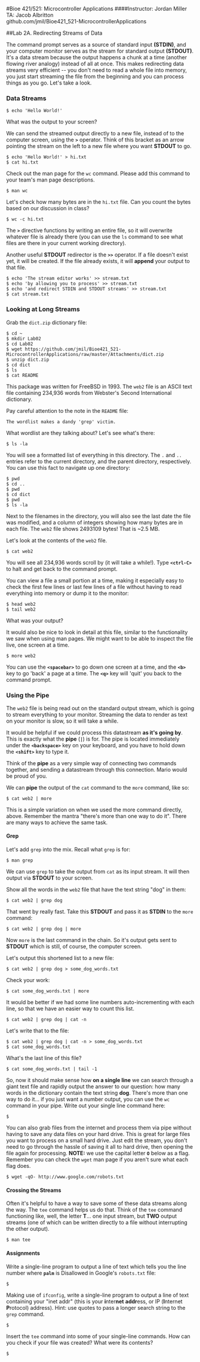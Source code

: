 #Bioe 421/521: Microcontroller Applications
####Instructor: Jordan Miller<br>TA: Jacob Albritton<br>github.com/jmil/Bioe421_521-MicrocontrollerApplications

##Lab 2A. Redirecting Streams of Data

The command prompt serves as a source of standard input **(STDIN)**, and your computer monitor serves as the stream for standard output **(STDOUT)**. It's a data stream because the output happens a chunk at a time (another flowing river analogy) instead of all at once. This makes redirecting data streams very efficient -- you don't need to read a whole file into memory, you just start streaming the file from the beginning and you can process things as you go. Let's take a look.

### Data Streams

	$ echo 'Hello World!'
	
What was the output to your screen?


We can send the streamed output directly to a new file, instead of to the computer screen, using the **`>`** operator. Think of this bracket as an arrow pointing the stream on the left to a new file where you want **STDOUT** to go.

	$ echo 'Hello World!' > hi.txt
	$ cat hi.txt

Check out the man page for the `wc` command. Please add this command to your team's man page descriptions.

	$ man wc

Let's check how many bytes are in the `hi.txt` file. Can you count the bytes based on our discussion in class?

	$ wc -c hi.txt

The **`>`** directive functions by writing an entire file, so it will overwrite whatever file is already there (you can use the `ls` command to see what files are there in your current working directory).

Another useful **STDOUT** redirector is the **`>>`** operator. If a file doesn't exist yet, it will be created. If the file already exists, it will **append** your output to that file.

	$ echo 'The stream editor works' >> stream.txt
	$ echo 'by allowing you to process' >> stream.txt
	$ echo 'and redirect STDIN and STDOUT streams' >> stream.txt
	$ cat stream.txt


### Looking at Long Streams


Grab the `dict.zip` dictionary file:

	$ cd ~
	$ mkdir Lab02
	$ cd Lab02
	$ wget https://github.com/jmil/Bioe421_521-MicrocontrollerApplications/raw/master/Attachments/dict.zip
	$ unzip dict.zip
	$ cd dict
	$ ls
	$ cat README
	
This package was written for FreeBSD in 1993. The `web2` file is an ASCII text file containing 234,936 words from Webster's Second International dictionary.

Pay careful attention to the note in the `README` file:
	
	The wordlist makes a dandy 'grep' victim.
	
What wordlist are they talking about? Let's see what's there:

	$ ls -la

You will see a formatted list of everything in this directory. The `.` and `..` entries refer to the current directory, and the parent directory, respectively. You can use this fact to navigate up one directory:
	
	$ pwd
	$ cd ..
	$ pwd
	$ cd dict
	$ pwd	
	$ ls -la

Next to the filenames in the directory, you will also see the last date the file was modified, and a column of integers showing how many bytes are in each file. The `web2` file shows 2493109 bytes! That is ~2.5 MB.

Let's look at the contents of the `web2` file.
	
	$ cat web2
	
You will see all 234,936 words scroll by (it will take a while!). Type **`<ctrl-C>`** to halt and get back to the command prompt.

You can view a file a small portion at a time, making it especially easy to check the first few lines or last few lines of a file without having to read everything into memory or dump it to the monitor:

	$ head web2
	$ tail web2

What was your output?

It would also be nice to look in detail at this file, similar to the functionality we saw when using man pages. We might want to be able to inspect the file live, one screen at a time.

	$ more web2
	
You can use the **`<spacebar>`** to go down one screen at a time, and the **`<b>`** key to go 'back' a page at a time. The **`<q>`** key will 'quit' you back to the command prompt.


### Using the Pipe

The `web2` file is being read out on the standard output stream, which is going to stream everything to your monitor. Streaming the data to render as text on your monitor is slow, so it will take a while.

It would be helpful if we could process this datastream **as it's going by**. This is exactly what the **pipe** (**`|`**) is for. The pipe is located immediately under the **`<backspace>`** key on your keyboard, and you have to hold down the **`<shift>`** key to type it.

Think of the **pipe** as a very simple way of connecting two commands together, and sending a datastream through this connection. Mario would be proud of you.

We can **pipe** the output of the `cat` command to the `more` command, like so:

	$ cat web2 | more
	
This is a simple variation on when we used the more command directly, above. Remember the mantra "there's more than one way to do it". There are many ways to achieve the same task.

#### Grep
Let's add `grep` into the mix. Recall what `grep` is for:

	$ man grep
	
We can use `grep` to take the output from `cat` as its input stream. It will then output via **STDOUT** to your screen.

Show all the words in the `web2` file that have the text string "dog" in them:

	$ cat web2 | grep dog
	
That went by really fast. Take this **STDOUT** and pass it as **STDIN** to the `more` command:

	$ cat web2 | grep dog | more
	
Now `more` is the last command in the chain. So it's output gets sent to **STDOUT** which is still, of course, the computer screen.

Let's output this shortened list to a new file:

	$ cat web2 | grep dog > some_dog_words.txt
	
Check your work:

	$ cat some_dog_words.txt | more
	
It would be better if we had some line numbers auto-incrementing with each line, so that we have an easier way to count this list.

	$ cat web2 | grep dog | cat -n

Let's write that to the file:

	$ cat web2 | grep dog | cat -n > some_dog_words.txt
	$ cat some_dog_words.txt

What's the last line of this file?

	$ cat some_dog_words.txt | tail -1
	
So, now it should make sense how **on a single line** we can search through a giant text file and rapidly output the answer to our question: how many words in the dictionary contain the text string **dog**. There's more than one way to do it... if you just want a number output, you can use the `wc` command in your pipe. Write out your single line command here:

	$ 


You can also grab files from the internet and process them via pipe without having to save any data files on your hard drive. This is great for large files you want to process on a small hard drive. Just edit the stream, you don't need to go through the hassle of saving it all to hard drive, then opening the file again for processing.
**NOTE:** we use the capital letter **`O`** below as a flag. Remember you can check the `wget` man page if you aren't sure what each flag does.


	$ wget -qO- http://www.google.com/robots.txt


#### Crossing the Streams

Often it's helpful to have a way to save some of these data streams along the way. The `tee` command helps us do that. Think of the `tee` command functioning like, well, the letter **T**... one input stream, but **TWO** output streams (one of which can be written directly to a file without interrupting the other output).

	$ man tee

	
 
#### Assignments

Write a single-line program to output a line of text which tells you the line number where **`palm`** is Disallowed in Google's `robots.txt` file:

	$
	

Making use of `ifconfig`, write a single-line program to output a line of text containing your "inet addr" (this is your **i**nter**net** **addr**ess, or IP (**I**nternet **P**rotocol) address). Hint: use quotes to pass a longer search string to the `grep` command.
	
	$


Insert the `tee` command into some of your single-line commands. How can you check if your file was created? What were its contents?

	$
